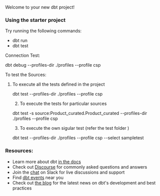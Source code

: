 Welcome to your new dbt project!

### Using the starter project

Try running the following commands:

- dbt run
- dbt test

Connection Test:

dbt debug --profiles-dir ./profiles --profile csp

To test the Sources:

1. To execute all the tests defined in the project

    dbt test --profiles-dir ./profiles --profile csp

    2. To execute the tests for particular sources

    dbt test -s source:Product_curated.Product_curated  --profiles-dir ./profiles --profile csp

    3. To execute the own sigular test (refer the test folder )

    dbt test --profiles-dir ./profiles --profile csp  --select sampletest

### Resources:

- Learn more about dbt [in the docs](https://docs.getdbt.com/docs/introduction)
- Check out [Discourse](https://discourse.getdbt.com/) for commonly asked questions and answers
- Join the [chat](https://community.getdbt.com/) on Slack for live discussions and support
- Find [dbt events](https://events.getdbt.com) near you
- Check out [the blog](https://blog.getdbt.com/) for the latest news on dbt's development and best practices
